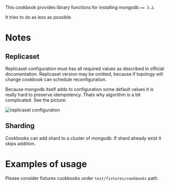 This cookbook provides library functions for installing mongodb `>= 3.2`.

It tries to do as less as possible.


# Notes

## Replicaset

Replicaset configuration must has all required values as described in official documentation.
Replicaset version may be omitted, because if topology will change cookbook can schedule reconfiguration.

Because mongodb itself adds to configuration some default values it is really hard to preserve idempotency.
Thats why algorithm is a bit complicated. See the picture:

![replicaset configuration](https://raw.githubusercontent.com/jsirex/mongodb-lib-cookbook/dev/doc/replication.png)


## Sharding

Cookbooks can add shard to a cluster of mongodb. If shard already exist it skips addition.

# Examples of usage

Please consider fixtures cookbooks under `test/fixtures/cookbooks` path.
